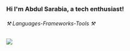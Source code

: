### Hi I'm Abdul Sarabia, a tech enthusiast!



    
<h6 >⚒️ Languages-Frameworks-Tools ⚒️</h6>


<div >
    <img src="https://skillicons.dev/icons?i=java,javascript,mysql,html,css,github,idea,vscode,git" />
</div>


